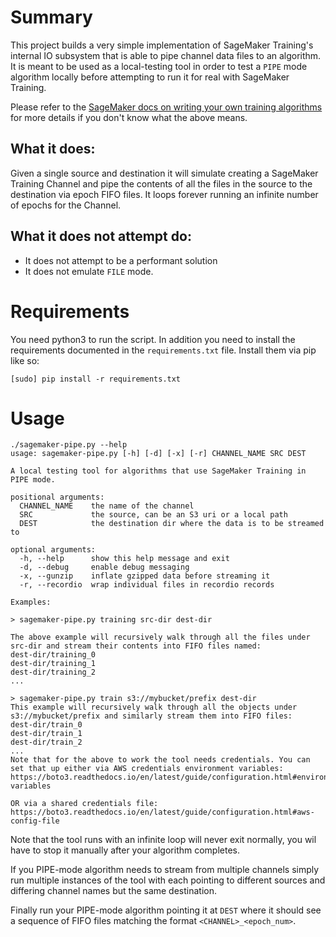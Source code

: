 # Summary

This project builds a very simple implementation of SageMaker Training's internal IO
subsystem that is able to pipe channel data files to an algorithm. It is meant to be used
as a local-testing tool in order to test a `PIPE` mode algorithm locally before
attempting to run it for real with SageMaker Training.

Please refer to the [SageMaker docs on writing your own training
algorithms](https://docs.aws.amazon.com/sagemaker/latest/dg/your-algorithms-training-algo.html)
for more details if you don't know what the above means.

## What it does:
Given a single source and destination it will simulate creating a SageMaker Training
Channel and pipe the contents of all the files in the source to the destination via epoch
FIFO files. It loops forever running an infinite number of epochs for the Channel.

## What it does not attempt do:
* It does not attempt to be a performant solution
* It does not emulate `FILE` mode.

# Requirements
You need python3 to run the script. In addition you need to install the requirements
documented in the `requirements.txt` file. Install them via pip like so:
```
[sudo] pip install -r requirements.txt
```


# Usage

```
./sagemaker-pipe.py --help
usage: sagemaker-pipe.py [-h] [-d] [-x] [-r] CHANNEL_NAME SRC DEST

A local testing tool for algorithms that use SageMaker Training in
PIPE mode.

positional arguments:
  CHANNEL_NAME    the name of the channel
  SRC             the source, can be an S3 uri or a local path
  DEST            the destination dir where the data is to be streamed to

optional arguments:
  -h, --help      show this help message and exit
  -d, --debug     enable debug messaging
  -x, --gunzip    inflate gzipped data before streaming it
  -r, --recordio  wrap individual files in recordio records

Examples:

> sagemaker-pipe.py training src-dir dest-dir

The above example will recursively walk through all the files under
src-dir and stream their contents into FIFO files named:
dest-dir/training_0
dest-dir/training_1
dest-dir/training_2
...

> sagemaker-pipe.py train s3://mybucket/prefix dest-dir
This example will recursively walk through all the objects under
s3://mybucket/prefix and similarly stream them into FIFO files:
dest-dir/train_0
dest-dir/train_1
dest-dir/train_2
...
Note that for the above to work the tool needs credentials. You can
set that up either via AWS credentials environment variables:
https://boto3.readthedocs.io/en/latest/guide/configuration.html#environment-variables

OR via a shared credentials file:
https://boto3.readthedocs.io/en/latest/guide/configuration.html#aws-config-file
```

Note that the tool runs with an infinite loop will never exit normally, you wil have to 
stop it manually after your algorithm completes.

If you PIPE-mode algorithm needs to stream from multiple channels simply run multiple
instances of the tool with each pointing to different sources and differing channel names
but the same destination.

Finally run your PIPE-mode algorithm pointing it at `DEST` where it should see a sequence
of FIFO files matching the format `<CHANNEL>_<epoch_num>`.
